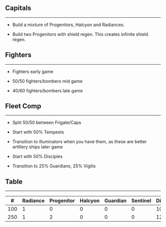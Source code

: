 ## Capitals
---
* Build a mixture of Progenitors, Halcyon and Radiances. 

* Build two Progenitors with shield regen.  This creates infinite shield regen.

## Fighters
---
* Fighters early game 

* 50/50 fighters/bombers mid game 

* 40/60 fighters/bombers late game

## Fleet Comp
---
* Split 50/50 between Frigate/Caps

* Start with 50% Tempests

* Transition to illuminators when you have them, as these are better artillery ships later game

* Start with 50% Disciples

* Transition to 25% Guardians, 25% Vigilis

## Table
---

| #   | Radiance | Progenitor | Halcyon | Guardian | Sentinel | Disciple | Tempest | Seek |
| --- | -------- | ---------- | ------- | -------- | -------- | -------- | ------- | ---- |
| 100 | 1        | 0          | 0       | 0        | 0        | 10       | 0       |      |
| 250 | 1        | 2          | 0       | 0        | 0        | 12       | 8       | 2    |
